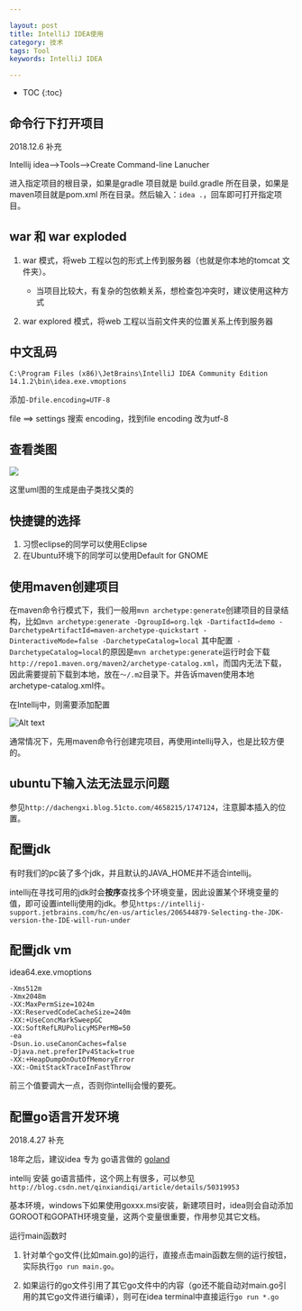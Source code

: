 ```yaml
---

layout: post
title: IntelliJ IDEA使用
category: 技术
tags: Tool
keywords: IntelliJ IDEA

---
```


* TOC
{:toc}

## 命令行下打开项目

2018.12.6 补充

Intellij idea-->Tools-->Create Command-line Lanucher

进入指定项目的根目录，如果是gradle 项目就是 build.gradle 所在目录，如果是maven项目就是pom.xml  所在目录。然后输入：`idea .`，回车即可打开指定项目。

## war 和 war exploded

1. war 模式，将web 工程以包的形式上传到服务器（也就是你本地的tomcat 文件夹）。

	* 当项目比较大，有复杂的包依赖关系，想检查包冲突时，建议使用这种方式
2. war explored 模式，将web 工程以当前文件夹的位置关系上传到服务器 

## 中文乱码

`C:\Program Files (x86)\JetBrains\IntelliJ IDEA Community Edition 14.1.2\bin\idea.exe.vmoptions`

添加`-Dfile.encoding=UTF-8`

file ==> settings 搜索 encoding，找到file encoding 改为utf-8

## 查看类图

![](/public/upload/tool/idea_diagram.png)

这里uml图的生成是由子类找父类的

## 快捷键的选择

1. 习惯eclipse的同学可以使用Eclipse
2. 在Ubuntu环境下的同学可以使用Default for GNOME

## 使用maven创建项目

在maven命令行模式下，我们一般用`mvn archetype:generate`创建项目的目录结构，比如`mvn archetype:generate -DgroupId=org.lqk -DartifactId=demo -DarchetypeArtifactId=maven-archetype-quickstart -DinteractiveMode=false -DarchetypeCatalog=local`
其中配置` -DarchetypeCatalog=local`的原因是`mvn archetype:generate`运行时会下载`http://repo1.maven.org/maven2/archetype-catalog.xml`，而国内无法下载，因此需要提前下载到本地，放在`～/.m2`目录下。并告诉maven使用本地archetype-catalog.xml件。

在Intellij中，则需要添加配置

![Alt text](/public/upload/tool/intellij_maven.png) 

通常情况下，先用maven命令行创建完项目，再使用intellij导入，也是比较方便的。

## ubuntu下输入法无法显示问题

参见`http://dachengxi.blog.51cto.com/4658215/1747124`，注意脚本插入的位置。

## 配置jdk

有时我们的pc装了多个jdk，并且默认的JAVA_HOME并不适合intellij。

intellij在寻找可用的jdk时会**按序**查找多个环境变量，因此设置某个环境变量的值，即可设置intellij使用的jdk。参见`https://intellij-support.jetbrains.com/hc/en-us/articles/206544879-Selecting-the-JDK-version-the-IDE-will-run-under`

## 配置jdk vm

idea64.exe.vmoptions

    -Xms512m
    -Xmx2048m
    -XX:MaxPermSize=1024m
    -XX:ReservedCodeCacheSize=240m
    -XX:+UseConcMarkSweepGC
    -XX:SoftRefLRUPolicyMSPerMB=50
    -ea
    -Dsun.io.useCanonCaches=false
    -Djava.net.preferIPv4Stack=true
    -XX:+HeapDumpOnOutOfMemoryError
    -XX:-OmitStackTraceInFastThrow
    
前三个值要调大一点，否则你intellij会慢的要死。
    
## 配置go语言开发环境

2018.4.27 补充

18年之后，建议idea 专为 go语言做的 [goland](https://www.jetbrains.com/go/)

intellij 安装 go语言插件，这个网上有很多，可以参见`http://blog.csdn.net/qinxiandiqi/article/details/50319953`

基本环境，windows下如果使用goxxx.msi安装，新建项目时，idea则会自动添加GOROOT和GOPATH环境变量，这两个变量很重要，作用参见其它文档。

运行main函数时

1. 针对单个go文件(比如main.go)的运行，直接点击main函数左侧的运行按钮，实际执行`go run main.go`。

2. 如果运行的go文件引用了其它go文件中的内容（go还不能自动对main.go引用的其它go文件进行编译），则可在idea terminal中直接运行`go run *.go`

